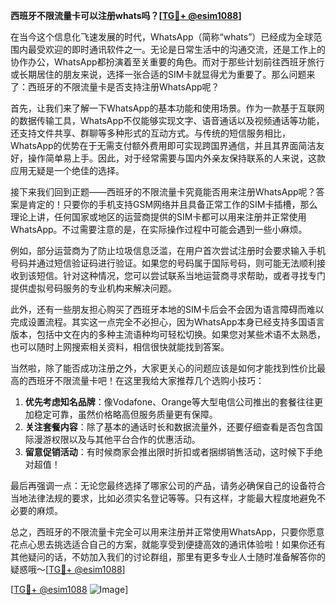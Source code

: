 **西班牙不限流量卡可以注册whats吗？[[TG💪+ @esim1088](https://t.me/s/esim1088)]**

在当今这个信息化飞速发展的时代，WhatsApp（简称“whats”）已经成为全球范围内最受欢迎的即时通讯软件之一。无论是日常生活中的沟通交流，还是工作上的协作办公，WhatsApp都扮演着至关重要的角色。而对于那些计划前往西班牙旅行或长期居住的朋友来说，选择一张合适的SIM卡就显得尤为重要了。那么问题来了：西班牙的不限流量卡是否支持注册WhatsApp呢？

首先，让我们来了解一下WhatsApp的基本功能和使用场景。作为一款基于互联网的数据传输工具，WhatsApp不仅能够实现文字、语音通话以及视频通话等功能，还支持文件共享、群聊等多种形式的互动方式。与传统的短信服务相比，WhatsApp的优势在于无需支付额外费用即可实现跨国界通信，并且其界面简洁友好，操作简单易上手。因此，对于经常需要与国内外亲友保持联系的人来说，这款应用无疑是一个绝佳的选择。

接下来我们回到正题——西班牙的不限流量卡究竟能否用来注册WhatsApp呢？答案是肯定的！只要你的手机支持GSM网络并且具备正常工作的SIM卡插槽，那么理论上讲，任何国家或地区的运营商提供的SIM卡都可以用来注册并正常使用WhatsApp。不过需要注意的是，在实际操作过程中可能会遇到一些小麻烦。

例如，部分运营商为了防止垃圾信息泛滥，在用户首次尝试注册时会要求输入手机号码并通过短信验证码进行验证。如果您的号码属于国际号码，则可能无法顺利接收到该短信。针对这种情况，您可以尝试联系当地运营商寻求帮助，或者寻找专门提供虚拟号码服务的专业机构来解决问题。

此外，还有一些朋友担心购买了西班牙本地的SIM卡后会不会因为语言障碍而难以完成设置流程。其实这一点完全不必担心，因为WhatsApp本身已经支持多国语言版本，包括中文在内的多种主流语种均可轻松切换。如果您对某些术语不太熟悉，也可以随时上网搜索相关资料，相信很快就能找到答案。

当然啦，除了能否成功注册之外，大家更关心的问题应该是如何才能找到性价比最高的西班牙不限流量卡吧！在这里我给大家推荐几个选购小技巧：

1. **优先考虑知名品牌**：像Vodafone、Orange等大型电信公司推出的套餐往往更加稳定可靠，虽然价格略高但服务质量更有保障。
2. **关注套餐内容**：除了基本的通话时长和数据流量外，还要仔细查看是否包含国际漫游权限以及与其他平台合作的优惠活动。
3. **留意促销活动**：有时候商家会推出限时折扣或者捆绑销售活动，这时候下手绝对超值！

最后再强调一点：无论您最终选择了哪家公司的产品，请务必确保自己的设备符合当地法律法规的要求，比如必须实名登记等等。只有这样，才能最大程度地避免不必要的麻烦。

总之，西班牙的不限流量卡完全可以用来注册并正常使用WhatsApp，只要你愿意花点心思去挑选适合自己的方案，就能享受到便捷高效的通讯体验啦！如果你还有其他疑问的话，不妨加入我们的讨论群组，那里有更多专业人士随时准备解答你的疑惑哦～[[TG💪+ @esim1088](https://t.me/s/esim1088)]

[[TG💪+ @esim1088](https://t.me/s/esim1088) ![Image](https://i.postimg.cc/4NQfJmqS/Snipaste-2025-05-13-00-14-12.png)]